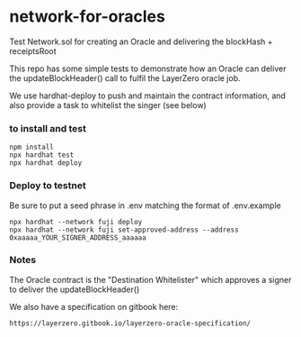 # network-for-oracles
Test Network.sol for creating an Oracle and delivering the blockHash + receiptsRoot

This repo has some simple tests to demonstrate how an Oracle can deliver the updateBlockHeader() call to fulfil the LayerZero oracle job.

We use hardhat-deploy to push and maintain the contract information, and also provide a task to whitelist the singer (see below)
### to install and test

```
npm install
npx hardhat test
npx hardhat deploy
```

### Deploy to testnet 
Be sure to put a seed phrase in .env matching the format of .env.example
```
npx hardhat --network fuji deploy
npx hardhat --network fuji set-approved-address --address 0xaaaaa_YOUR_SIGNER_ADDRESS_aaaaaa
```

### Notes 

The Oracle contract is the "Destination Whitelister" which approves a signer to deliver the updateBlockHeader() 

We also have a specification on gitbook here: 

```
https://layerzero.gitbook.io/layerzero-oracle-specification/
```
